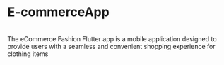 # E-commerceApp
<br>
The eCommerce Fashion Flutter app is a mobile application designed to provide users with a seamless and convenient shopping experience for clothing items


